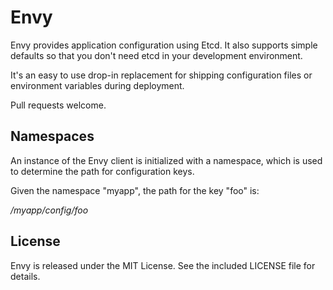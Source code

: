 # Envy

Envy provides application configuration using Etcd. It also supports simple defaults so that you don't need etcd in your development environment.

It's an easy to use drop-in replacement for shipping configuration files or environment variables during deployment.

Pull requests welcome.

## Namespaces

An instance of the Envy client is initialized with a namespace, which is used to determine the path for configuration keys.

Given the namespace "myapp", the path for the key "foo" is:

*/myapp/config/foo*

## License

Envy is released under the MIT License. See the included LICENSE file for details.
